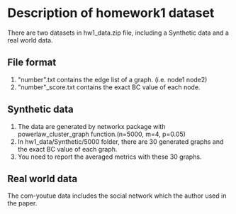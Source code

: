 # Description of homework1 dataset

There are two datasets in hw1_data.zip file, including a Synthetic data and a real world data.

## File format
1. "number".txt contains the edge list of a graph. (i.e. node1 node2)
2. "number"_score.txt contains the exact BC value of each node.

## Synthetic data
1. The data are generated by networkx package with  powerlaw_cluster_graph function.(n=5000, m=4, p=0.05)
2. In hw1_data/Synthetic/5000 folder, there are 30 generated graphs and the exact BC value of each graph.
3. You need to report the averaged metrics with these 30 graphs.

## Real world data
The com-youtue data includes the social network which the author used in the paper.


